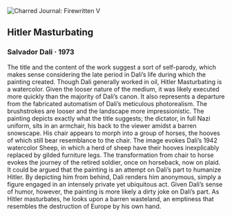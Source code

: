 <div class="artwork-of-the-day">
  <div class="container">
    <div class="img-wrapper">
      <img
        src="https://uploads3.wikiart.org/images/salvador-dali/hitler-masturbating.jpg"
        alt="Charred Journal: Firewritten V" />
    </div>
    <div class="artwork-detail">
      <div class="artwork-origin"> 
        <h2 class="artwork-name">Hitler Masturbating</h2>
        <h3 class="artist">
          Salvador Dali
                    ·  1973
        </h3>
      </div>
      <p class="description">
        <span class="artwork-description-text ng-binding" ng-bind-html="viewModel.ArtworkOfTheDay.Description | unsafe"> The title and the content of the work suggest a sort of self-parody, which makes sense considering the late period in Dali’s life during which the painting created.  Though Dali generally worked in oil, Hitler Masturbating is a watercolor. Given the looser nature of the medium, it was likely executed more quickly than the majority of Dali’s canon.  It also represents a departure from the fabricated automatism of Dali’s meticulous photorealism.  The brushstrokes are looser and the landscape more impressionistic.  The painting depicts exactly what the title suggests; the dictator, in full Nazi uniform, sits in an armchair, his back to the viewer amidst a barren snowscape.  His chair appears to morph into a group of horses, the hooves of which still bear resemblance to the chair.  The image evokes Dali’s 1942 watercolor Sheep, in which a herd of sheep have their hooves inexplicably replaced by gilded furniture legs.  The transformation from chair to horse evokes the journey of the retired soldier, once on horseback, now on plaid.  It could be argued that the painting is an attempt on Dali’s part to humanize Hitler. By depicting him from behind, Dali renders him anonymous, simply a figure engaged in an intensely private yet ubiquitous act.  Given Dali’s sense of humor, however, the painting is more likely a dirty joke on Dali’s part.  As Hitler masturbates, he looks upon a barren wasteland, an emptiness that resembles the destruction of Europe by his own hand.</span>
                        <div class="text-shadow-container" ng-show="showShadow" style=""></div>
      </p>
    </div>
  </div>

</div>
